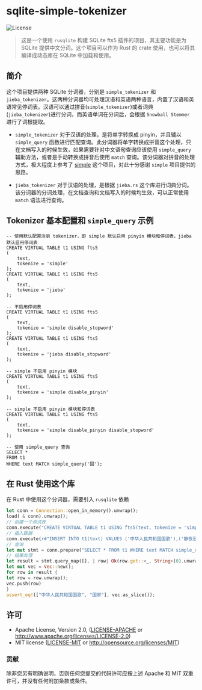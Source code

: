 # sqlite-simple-tokenizer

![License](https://img.shields.io/crates/l/PROJECT.svg)

> 这是一个使用 `rusqlite` 构建 SQLite fts5 插件的项目，其主要功能是为 SQLite 提供中文分词。这个项目可以作为 Rust 的 crate 使用，也可以将其编译成动态库在 SQLite 中加载和使用。

## 简介

这个项目提供两种 SQLite 分词器，分别是 `simple_tokenizer` 和 `jieba_tokenizer`。这两种分词器均可处理汉语和英语两种语言，内置了汉语和英语常见停词表。汉语可以通过拼音(`simple_tokenizer`)或者词典(`jieba_tokenizer`)进行分词，而英语单词在分词后，会根据 `Snowball Stemmer` 进行了词根提取。

- `simple_tokenizer` 对于汉语的处理，是将单字转换成 pinyin，并且辅以 `simple_query` 函数进行匹配查询。此分词器将单字转换成拼音这个处理，只在文档写入的时候生效，如果需要针对中文语句查询应该使用 `simple_query` 辅助方法，或者是手动转换成拼音后使用 `match` 查询。该分词器对拼音的处理方式，极大程度上参考了 [simple](https://github.com/wangfenjin/simple) 这个项目，对此十分感谢 `simple` 项目提供的思路。

- `jieba_tokenizer` 对于汉语的处理，是根据 `jieba.rs` 这个库进行词典分词。该分词器的分词处理，在文档查询和文档写入的时候均生效，可以正常使用 `match` 语法进行查询。

## Tokenizer 基本配置和 `simple_query` 示例

```sqlite
-- 使用默认配置注册 tokenizer，即 simple 默认启用 pinyin 模块和停词表，jieba 默认启用停词表
CREATE VIRTUAL TABLE t1 USING fts5
(
    text,
    tokenize = 'simple'
);
CREATE VIRTUAL TABLE t1 USING fts5
(
    text,
    tokenize = 'jieba'
);

-- 不启用停词表
CREATE VIRTUAL TABLE t1 USING fts5
(
    text,
    tokenize = 'simple disable_stopword'
);
CREATE VIRTUAL TABLE t1 USING fts5
(
    text,
    tokenize = 'jieba disable_stopword'
);

-- simple 不启用 pinyin 模块
CREATE VIRTUAL TABLE t1 USING fts5
(
    text,
    tokenize = 'simple disable_pinyin'
);

-- simple 不启用 pinyin 模块和停词表
CREATE VIRTUAL TABLE t1 USING fts5
(
    text,
    tokenize = 'simple disable_pinyin disable_stopword'
);

-- 使用 simple_query 查询
SELECT *
FROM t1
WHERE text MATCH simple_query('国');
```

## 在 Rust 使用这个库

在 Rust 中使用这个分词器，需要引入 `rusqlite` 依赖

```rust
let conn = Connection::open_in_memory().unwrap();
load( & conn).unwrap();
// 创建一个测试表
conn.execute("CREATE VIRTUAL TABLE t1 USING fts5(text, tokenize = 'simple');", [], ).unwrap();
// 插入数据
conn.execute(r#"INSERT INTO t1(text) VALUES ('中华人民共和国国歌'),('静夜思'),('国家'),('举头望明月'),('like'),('liking'),('liked'),('I''m making a sqlite tokenizer'),('I''m learning English');"#, [], ).unwrap();
// 查询
let mut stmt = conn.prepare("SELECT * FROM t1 WHERE text MATCH simple_query('国');").unwrap();
// 结果处理
let result = stmt.query_map([], | row| Ok(row.get::<_, String>(0).unwrap())).unwrap();
let mut vec = Vec::new();
for row in result {
let row = row.unwrap();
vec.push(row)
}
assert_eq!(["中华人民共和国国歌", "国家"], vec.as_slice());
```

## 许可

* Apache License, Version 2.0, ([LICENSE-APACHE](LICENSE-APACHE) or <http://www.apache.org/licenses/LICENSE-2.0>)
* MIT license ([LICENSE-MIT](LICENSE-MIT) or <http://opensource.org/licenses/MIT>)

### 贡献

除非您另有明确说明，否则任何您提交的代码许可应按上述 Apache 和 MIT 双重许可，并没有任何附加条款或条件。